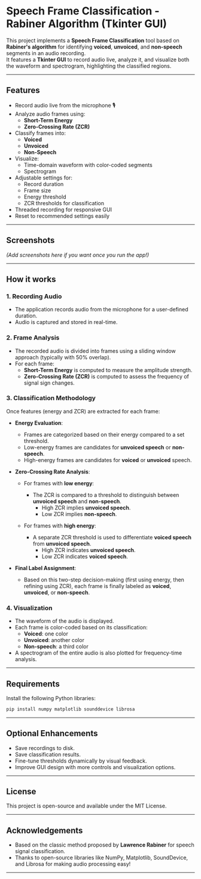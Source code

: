 # Speech Frame Classification - Rabiner Algorithm (Tkinter GUI)

This project implements a **Speech Frame Classification** tool based on **Rabiner's algorithm** for identifying **voiced**, **unvoiced**, and **non-speech** segments in an audio recording.  
It features a **Tkinter GUI** to record audio live, analyze it, and visualize both the waveform and spectrogram, highlighting the classified regions.

---

## Features
- Record audio live from the microphone 🎙️
- Analyze audio frames using:
  - **Short-Term Energy**
  - **Zero-Crossing Rate (ZCR)**
- Classify frames into:
  - **Voiced**
  - **Unvoiced**
  - **Non-Speech**
- Visualize:
  - Time-domain waveform with color-coded segments
  - Spectrogram
- Adjustable settings for:
  - Record duration
  - Frame size
  - Energy threshold
  - ZCR thresholds for classification
- Threaded recording for responsive GUI
- Reset to recommended settings easily

---

## Screenshots

*(Add screenshots here if you want once you run the app!)*

---

## How it works

### 1. Recording Audio
- The application records audio from the microphone for a user-defined duration.
- Audio is captured and stored in real-time.

### 2. Frame Analysis
- The recorded audio is divided into frames using a sliding window approach (typically with 50% overlap).
- For each frame:
  - **Short-Term Energy** is computed to measure the amplitude strength.
  - **Zero-Crossing Rate (ZCR)** is computed to assess the frequency of signal sign changes.

### 3. Classification Methodology

Once features (energy and ZCR) are extracted for each frame:

- **Energy Evaluation**:
  - Frames are categorized based on their energy compared to a set threshold.
  - Low-energy frames are candidates for **unvoiced speech** or **non-speech**.
  - High-energy frames are candidates for **voiced** or **unvoiced** speech.

- **Zero-Crossing Rate Analysis**:
  - For frames with **low energy**:
    - The ZCR is compared to a threshold to distinguish between **unvoiced speech** and **non-speech**.
      - High ZCR implies **unvoiced speech**.
      - Low ZCR implies **non-speech**.
  
  - For frames with **high energy**:
    - A separate ZCR threshold is used to differentiate **voiced speech** from **unvoiced speech**.
      - High ZCR indicates **unvoiced speech**.
      - Low ZCR indicates **voiced speech**.

- **Final Label Assignment**:
  - Based on this two-step decision-making (first using energy, then refining using ZCR), each frame is finally labeled as **voiced**, **unvoiced**, or **non-speech**.

### 4. Visualization
- The waveform of the audio is displayed.
- Each frame is color-coded based on its classification:
  - **Voiced**: one color
  - **Unvoiced**: another color
  - **Non-speech**: a third color
- A spectrogram of the entire audio is also plotted for frequency-time analysis.

---

## Requirements

Install the following Python libraries:

```bash
pip install numpy matplotlib sounddevice librosa
```

---

## Optional Enhancements
- Save recordings to disk.
- Save classification results.
- Fine-tune thresholds dynamically by visual feedback.
- Improve GUI design with more controls and visualization options.

---

## License

This project is open-source and available under the MIT License.

---

## Acknowledgements
- Based on the classic method proposed by **Lawrence Rabiner** for speech signal classification.
- Thanks to open-source libraries like NumPy, Matplotlib, SoundDevice, and Librosa for making audio processing easy!

---
